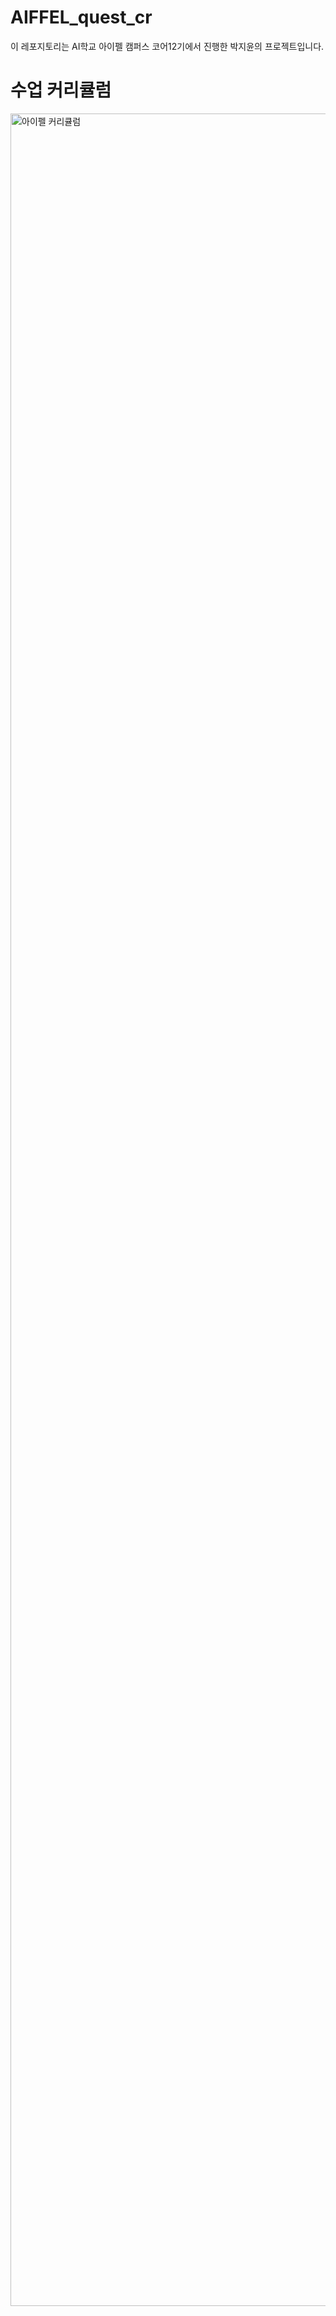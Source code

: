 # AIFFEL_quest_cr

이 레포지토리는 AI학교 아이펠 캠퍼스 코어12기에서 진행한 박지윤의 프로젝트입니다.  
  
  

# 수업 커리큘럼  
<img width="2479" height="3508" alt="아이펠 커리큘럼" src="https://github.com/user-attachments/assets/909baba1-145a-4920-81a8-9983ea2bef26" />

